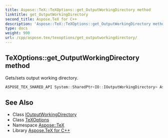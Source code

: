 ```yaml
---
title: Aspose::TeX::TeXOptions::get_OutputWorkingDirectory method
linktitle: get_OutputWorkingDirectory
second_title: Aspose.TeX for C++
description: 'Aspose::TeX::TeXOptions::get_OutputWorkingDirectory method. Gets/sets output working directory in C++.'
type: docs
weight: 900
url: /cpp/aspose.tex/texoptions/get_outputworkingdirectory/
---
```

## TeXOptions::get_OutputWorkingDirectory method


Gets/sets output working directory.

```cpp
ASPOSE_TEX_SHARED_API System::SharedPtr<IO::IOutputWorkingDirectory> Aspose::TeX::TeXOptions::get_OutputWorkingDirectory() const
```

## See Also

* Class [IOutputWorkingDirectory](../../../aspose.tex.io/ioutputworkingdirectory/)
* Class [TeXOptions](../)
* Namespace [Aspose::TeX](../../)
* Library [Aspose.TeX for C++](../../../)
